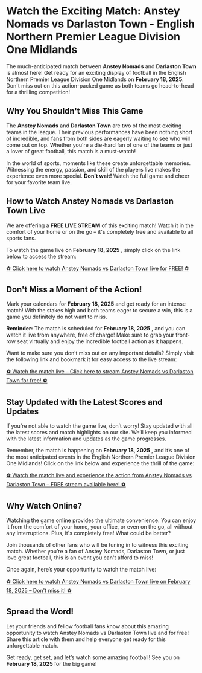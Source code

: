 # Watch the Exciting Match: Anstey Nomads vs Darlaston Town - English Northern Premier League Division One Midlands

The much-anticipated match between **Anstey Nomads** and **Darlaston Town** is almost here! Get ready for an exciting display of football in the English Northern Premier League Division One Midlands on **February 18, 2025**. Don't miss out on this action-packed game as both teams go head-to-head for a thrilling competition!

## Why You Shouldn't Miss This Game

The **Anstey Nomads** and **Darlaston Town** are two of the most exciting teams in the league. Their previous performances have been nothing short of incredible, and fans from both sides are eagerly waiting to see who will come out on top. Whether you're a die-hard fan of one of the teams or just a lover of great football, this match is a must-watch!

In the world of sports, moments like these create unforgettable memories. Witnessing the energy, passion, and skill of the players live makes the experience even more special. **Don't wait!** Watch the full game and cheer for your favorite team live.

## How to Watch Anstey Nomads vs Darlaston Town Live

We are offering a **FREE LIVE STREAM** of this exciting match! Watch it in the comfort of your home or on the go – it's completely free and available to all sports fans.

To watch the game live on **February 18, 2025** , simply click on the link below to access the stream:

[⚽️ Click here to watch Anstey Nomads vs Darlaston Town live for FREE! ⚽️](https://tinyurl.com/livestreamfreeo?st=Anstey+Nomads+vs+Darlaston+Town&si=gh)

## Don't Miss a Moment of the Action!

Mark your calendars for **February 18, 2025** and get ready for an intense match! With the stakes high and both teams eager to secure a win, this is a game you definitely do not want to miss.

**Reminder:** The match is scheduled for **February 18, 2025** , and you can watch it live from anywhere, free of charge! Make sure to grab your front-row seat virtually and enjoy the incredible football action as it happens.

Want to make sure you don’t miss out on any important details? Simply visit the following link and bookmark it for easy access to the live stream:

[⚽️ Watch the match live – Click here to stream Anstey Nomads vs Darlaston Town for free! ⚽️](https://tinyurl.com/livestreamfreeo?st=Anstey+Nomads+vs+Darlaston+Town&si=gh)

## Stay Updated with the Latest Scores and Updates

If you're not able to watch the game live, don’t worry! Stay updated with all the latest scores and match highlights on our site. We’ll keep you informed with the latest information and updates as the game progresses.

Remember, the match is happening on **February 18, 2025** , and it’s one of the most anticipated events in the English Northern Premier League Division One Midlands! Click on the link below and experience the thrill of the game:

[⚽️ Watch the match live and experience the action from Anstey Nomads vs Darlaston Town – FREE stream available here! ⚽️](https://tinyurl.com/livestreamfreeo?st=Anstey+Nomads+vs+Darlaston+Town&si=gh)

## Why Watch Online?

Watching the game online provides the ultimate convenience. You can enjoy it from the comfort of your home, your office, or even on the go, all without any interruptions. Plus, it's completely free! What could be better?

Join thousands of other fans who will be tuning in to witness this exciting match. Whether you’re a fan of Anstey Nomads, Darlaston Town, or just love great football, this is an event you can't afford to miss!

Once again, here’s your opportunity to watch the match live:

[⚽️ Click here to watch Anstey Nomads vs Darlaston Town live on February 18, 2025 – Don't miss it! ⚽️](https://tinyurl.com/livestreamfreeo?st=Anstey+Nomads+vs+Darlaston+Town&si=gh)

## Spread the Word!

Let your friends and fellow football fans know about this amazing opportunity to watch Anstey Nomads vs Darlaston Town live and for free! Share this article with them and help everyone get ready for this unforgettable match.

Get ready, get set, and let’s watch some amazing football! See you on **February 18, 2025** for the big game!
